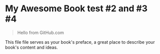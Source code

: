 # My Awesome Book test \#2 and \#3 \#4

>Hello from GitHub.com

This file file serves as your book's preface, a great place to describe your book's content and ideas.

